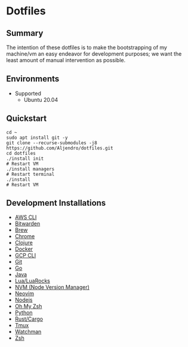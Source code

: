 # Dotfiles

## Summary

The intention of these dotfiles is to make the bootstrapping of my machine/vm
an easy endeavor for development purposes; we want the least amount of manual
intervention as possible.

## Environments

* Supported
  * Ubuntu 20.04

## Quickstart

```
cd ~
sudo apt install git -y
git clone --recurse-submodules -j8 https://github.com/Aljendro/dotfiles.git
cd dotfiles
./install init
# Restart VM
./install managers
# Restart terminal
./install
# Restart VM
```

## Development Installations

* [AWS CLI](https://aws.amazon.com/cli/)
* [Bitwarden](https://bitwarden.com/download/)
* [Brew](https://brew.sh/)
* [Chrome](https://www.google.com/chrome/index.html)
* [Clojure](https://clojure.org/)
* [Docker](https://www.docker.com/)
* [GCP CLI](https://cloud.google.com/sdk/gcloud)
* [Git](https://git-scm.com/)
* [Go](https://golang.org/)
* [Java](https://openjdk.java.net/)
* [Lua/LuaRocks](https://www.lua.org/download.html)
* [NVM (Node Version Manager)](https://github.com/nvm-sh/nvm)
* [Neovim](https://neovim.io/)
* [Nodejs](https://nodejs.org/en/)
* [Oh My Zsh](https://ohmyz.sh/)
* [Python](https://www.python.org/)
* [Rust/Cargo](https://www.rust-lang.org/)
* [Tmux](https://github.com/tmux/tmux)
* [Watchman](https://facebook.github.io/watchman/)
* [Zsh](https://www.zsh.org/)

